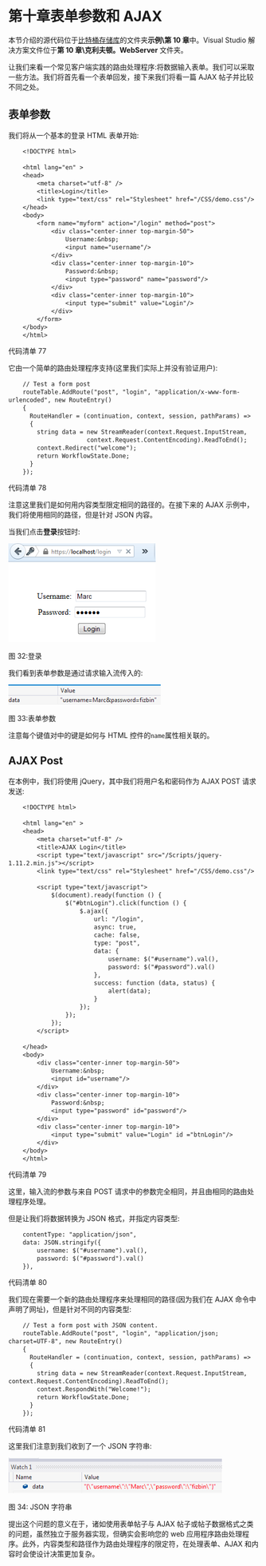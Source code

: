# 第十章表单参数和 AJAX

本节介绍的源代码位于[比特桶存储库](https://bitbucket.org/syncfusiontech/web-servers-succinctly)的文件夹**示例\第 10 章**中。Visual Studio 解决方案文件位于**第 10 章\克利夫顿。WebServer** 文件夹。

让我们来看一个常见客户端实践的路由处理程序:将数据输入表单。我们可以采取一些方法。我们将首先看一个表单回发，接下来我们将看一篇 AJAX 帖子并比较不同之处。

## 表单参数

我们将从一个基本的登录 HTML 表单开始:

```
    <!DOCTYPE html>

    <html lang="en" >
    <head>
        <meta charset="utf-8" />
        <title>Login</title>
        <link type="text/css" rel="Stylesheet" href="/CSS/demo.css"/>
    </head>
    <body>
        <form name="myform" action="/login" method="post">
            <div class="center-inner top-margin-50">
                Username:&nbsp;
                <input name="username"/>
            </div>
            <div class="center-inner top-margin-10">
                Password:&nbsp;
                <input type="password" name="password"/>
            </div>
            <div class="center-inner top-margin-10">
                <input type="submit" value="Login"/>
            </div>
        </form>
    </body>
    </html>

```

代码清单 77

它由一个简单的路由处理程序支持(这里我们实际上并没有验证用户):

```
    // Test a form post
    routeTable.AddRoute("post", "login", "application/x-www-form-urlencoded", new RouteEntry()
    {
      RouteHandler = (continuation, context, session, pathParams) =>
      {
        string data = new StreamReader(context.Request.InputStream,
                      context.Request.ContentEncoding).ReadToEnd();
        context.Redirect("welcome");
        return WorkflowState.Done;
      }
    });

```

代码清单 78

注意这里我们是如何用内容类型限定相同的路径的。在接下来的 AJAX 示例中，我们将使用相同的路径，但是针对 JSON 内容。

当我们点击**登录**按钮时:

![](img/image032.png)

图 32:登录

我们看到表单参数是通过请求输入流传入的:

![](img/image033.png)

图 33:表单参数

注意每个键值对中的键是如何与 HTML 控件的`name`属性相关联的。

## AJAX Post

在本例中，我们将使用 jQuery，其中我们将用户名和密码作为 AJAX POST 请求发送:

```
    <!DOCTYPE html>

    <html lang="en" >
    <head>
        <meta charset="utf-8" />
        <title>AJAX Login</title>
        <script type="text/javascript" src="/Scripts/jquery-1.11.2.min.js"></script>
        <link type="text/css" rel="Stylesheet" href="/CSS/demo.css"/>

        <script type="text/javascript">
            $(document).ready(function () {
                $("#btnLogin").click(function () {
                    $.ajax({
                        url: "/login",
                        async: true,
                        cache: false,
                        type: "post",
                        data: {
                            username: $("#username").val(),
                            password: $("#password").val()
                        },
                        success: function (data, status) {
                            alert(data);
                        }
                    });
                });
            });
        </script>

    </head>
    <body>
        <div class="center-inner top-margin-50">
            Username:&nbsp;
            <input id="username"/>
        </div>
        <div class="center-inner top-margin-10">
            Password:&nbsp;
            <input type="password" id="password"/>
        </div>
        <div class="center-inner top-margin-10">
            <input type="submit" value="Login" id ="btnLogin"/>
        </div>
    </body>
    </html>

```

代码清单 79

这里，输入流的参数与来自 POST 请求中的参数完全相同，并且由相同的路由处理程序处理。

但是让我们将数据转换为 JSON 格式，并指定内容类型:

```
    contentType: "application/json",
    data: JSON.stringify({
        username: $("#username").val(),
        password: $("#password").val()
    }),

```

代码清单 80

我们现在需要一个新的路由处理程序来处理相同的路径(因为我们在 AJAX 命令中声明了网址)，但是针对不同的内容类型:

```
    // Test a form post with JSON content.
    routeTable.AddRoute("post", "login", "application/json; charset=UTF-8", new RouteEntry()
    {
      RouteHandler = (continuation, context, session, pathParams) =>
      {
        string data = new StreamReader(context.Request.InputStream, context.Request.ContentEncoding).ReadToEnd();
        context.RespondWith("Welcome!");
        return WorkflowState.Done;
      }
    });

```

代码清单 81

这里我们注意到我们收到了一个 JSON 字符串:

![](img/image034.png)

图 34: JSON 字符串

提出这个问题的意义在于，诸如使用表单帖子与 AJAX 帖子或帖子数据格式之类的问题，虽然独立于服务器实现，但确实会影响您的 web 应用程序路由处理程序。此外，内容类型和路径作为路由处理程序的限定符，在处理表单、AJAX 和内容时会使设计决策更加复杂。